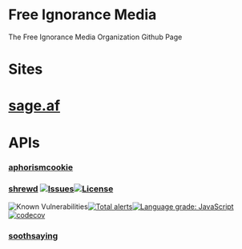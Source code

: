# Free Ignorance Media

The Free Ignorance Media Organization Github Page

# Sites

# [sage.af](https://sage.af)

# APIs 

### [aphorismcookie](https://github.com/free-ignorance/aphorismcookie)

### [shrewd](https://github.com/free-ignorance/shrewd) [![Issues](https://img.shields.io/github/issues/free-ignorance/shrewd.svg)](https://github.com/free-ignorance/shrewd/issues)[![License](https://img.shields.io/badge/license-MIT-blue.svg)](https://github.com/free-ignorance/shrewd/blob/main/LICENSE)
![Known Vulnerabilities](https://snyk.io/test/github/free-ignorance/shrewd/badge.svg)[![Total alerts](https://img.shields.io/lgtm/alerts/g/free-ignorance/shrewd.svg?logo=lgtm&logoWidth=18)](https://lgtm.com/projects/g/free-ignorance/shrewd/alerts/)[![Language grade: JavaScript](https://img.shields.io/lgtm/grade/javascript/g/free-ignorance/shrewd.svg?logo=lgtm&logoWidth=18)](https://lgtm.com/projects/g/free-ignorance/shrewd/context:javascript)[![codecov](https://codecov.io/gh/free-ignorance/shrewd/branch/main/graph/badge.svg)](https://codecov.io/gh/free-ignorance/shrewd)

### [soothsaying](https://github.com/free-ignorance/soothsaying)
